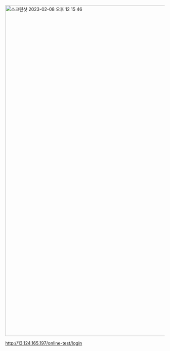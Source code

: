 <img width="1045" alt="스크린샷 2023-02-08 오후 12 15 46" src="https://user-images.githubusercontent.com/116697675/218393586-c37c013b-666b-495a-8041-7352a1169bfb.png">


http://13.124.165.197/online-test/login
